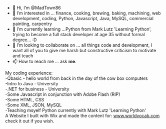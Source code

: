 - 👋 Hi, I’m @MadTown86
- 👀 I’m interested in ... finance, cooking, brewing, baking, machining, web development, coding, Python, Javascript, Java, MySQL, commercial painting, carpentry
- 🌱 I’m currently learning ...Python from Mark Lutz 'Learning Python', trying to become a full stack developer at age 35 without formal degree... :D 
- 💞️ I’m looking to collaborate on ... all things code and development, I want all of you to give me harsh but constructive criticism to motivate and teach
- 📫 How to reach me ... ask <b>me</b>.

<p>My coding experience:<br>
-Qbasic - hello world from back in the day of the cow box computers<br>
-Intro to Java - University<br>
-.NET for business - University<br>
-Some Javascript in conjunction with Adobe Flash (RIP)<br>
-Some HTML, CSS<br>
-Some XML, JSON, MySQL<br>
-Teaching msyelf Python currently with Mark Lutz 'Learning Python'<br>
A Website I built with Wix and made the content for: <a href="https://www.worldvocab.com">www.worldvocab.com</a> check it out if you wish.
</p>


<!---
MadTown86/MadTown86 is a ✨ special ✨ repository because its `README.md` (this file) appears on your GitHub profile.
You can click the Preview link to take a look at your changes.
--->
